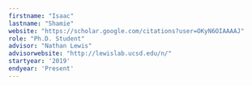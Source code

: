 ```yaml
---
firstname: "Isaac"
lastname: "Shamie"
website: "https://scholar.google.com/citations?user=OKyN6OIAAAAJ"
role: "Ph.D. Student"
advisor: "Nathan Lewis"
advisorwebsite: "http://lewislab.ucsd.edu/n/"
startyear: '2019'
endyear: 'Present'
---
```

